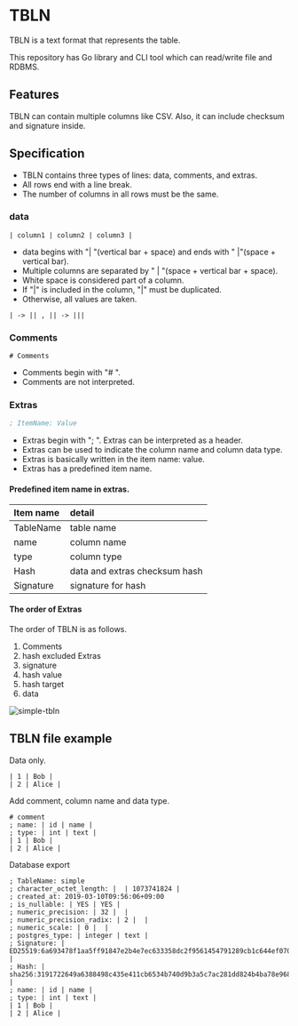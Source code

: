 # TBLN

TBLN is a text format that represents the table.

This repository has Go library and CLI tool which can read/write file and RDBMS.

## Features

TBLN can contain multiple columns like CSV.
Also, it can include checksum and signature inside.

## Specification

* TBLN contains three types of lines: data, comments, and extras.
* All rows end with a line break.
* The number of columns in all rows must be the same.

### data

```
| column1 | column2 | column3 |
```

* data begins with "| "(vertical bar + space)  and ends with " |"(space + vertical bar).
* Multiple columns are separated by " | "(space + vertical bar + space).
* White space is considered part of a column.
* If "|" is included in the column, "|" must be duplicated.
* Otherwise, all values are taken.

```
| -> || , || -> |||
```

### Comments

```
# Comments
```

* Comments begin with "# ".
* Comments are not interpreted.

### Extras

```s
; ItemName: Value
````

* Extras begin with "; ". Extras can be interpreted as a header.
* Extras can be used to indicate the column name and column data type.
* Extras is basically written in the item name: value.
* Extras has a predefined item name.

#### Predefined item name in extras.

| Item name | detail |
|:----------|:--------|
| TableName | table name |
| name      | column name |
| type      | column type |
| Hash      | data and extras checksum hash |
| Signature | signature for hash |

#### The order of Extras

The order of TBLN is as follows.
1. Comments
2. hash excluded Extras
3. signature
4. hash value
5. hash target
6. data

![simple-tbln](https://user-images.githubusercontent.com/2296563/54079389-0ba63580-431f-11e9-8c21-2ce39aeee4e3.png)

## TBLN file example

Data only.

```
| 1 | Bob |
| 2 | Alice |
```

Add comment, column name and data type.

```
# comment
; name: | id | name |
; type: | int | text |
| 1 | Bob |
| 2 | Alice |
```

Database export

```
; TableName: simple
; character_octet_length: |  | 1073741824 |
; created_at: 2019-03-10T09:56:06+09:00
; is_nullable: | YES | YES |
; numeric_precision: | 32 |  |
; numeric_precision_radix: | 2 |  |
; numeric_scale: | 0 |  |
; postgres_type: | integer | text |
; Signature: | ED25519:6a693478f1aa5ff91847e2b4e7ec633358dc2f9561454791289cb1c644ef070e37e089a37e8b11324f32f12c439fd2bd6c802144ebf2686df04811455573dd05 |
; Hash: | sha256:3191722649a6388498c435e411cb6534b740d9b3a5c7ac281dd824b4ba78e968 |
; name: | id | name |
; type: | int | text |
| 1 | Bob |
| 2 | Alice |
```
